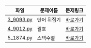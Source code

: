 | 파일 | 문제이름 | 문제링크 |
| ---- | ------- | -------- |
| [3_9093.py](./3_9093.py) | 단어 뒤집기 | [바로가기](https://www.acmicpc.net/problem/9093) |
| [4_9012.py](./4_9012.py) | 괄호 | [바로가기](https://www.acmicpc.net/problem/9012) |
| [5_1874.py](./5_1874.py) | 스택수열 | [바로가기](https://www.acmicpc.net/problem/1874) |